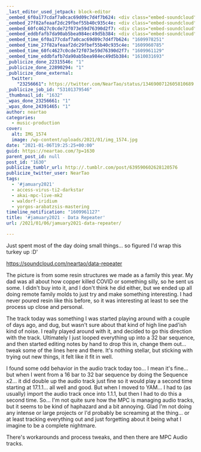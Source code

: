 ```yaml
---
_last_editor_used_jetpack: block-editor
_oembed_6f0a177cdaf7a0cac69d09c7d4f7b624: <div class="embed-soundcloud"><iframe title="Data Repeater by NearTao" width="500" height="400" scrolling="no" frameborder="no" src="https://w.soundcloud.com/player/?visual=true&url=https%3A%2F%2Fapi.soundcloud.com%2Ftracks%2F960537505&show_artwork=true&maxwidth=500&maxheight=750&dnt=1"></iframe></div>
_oembed_27f82afeaaf2dc29fbef55b40c935c4e: <div class="embed-soundcloud"><iframe title="Data Repeater by NearTao" width="750" height="400" scrolling="no" frameborder="no" src="https://w.soundcloud.com/player/?visual=true&url=https%3A%2F%2Fapi.soundcloud.com%2Ftracks%2F960537505&show_artwork=true&maxwidth=750&maxheight=1000&dnt=1"></iframe></div>
_oembed_60fc4627c0cde72f073e59d76390d2f7: <div class="embed-soundcloud"><iframe title="Data Repeater by NearTao" width="584" height="400" scrolling="no" frameborder="no" src="https://w.soundcloud.com/player/?visual=true&url=https%3A%2F%2Fapi.soundcloud.com%2Ftracks%2F960537505&show_artwork=true&maxwidth=584&maxheight=876&dnt=1"></iframe></div>
_oembed_eddbfafb7da90ab5bea984ec49d5b384: <div class="embed-soundcloud"><iframe title="Hamburled by NearTao" width="500" height="400" scrolling="no" frameborder="no" src="https://w.soundcloud.com/player/?visual=true&url=https%3A%2F%2Fapi.soundcloud.com%2Ftracks%2F960965797&show_artwork=true&maxwidth=500&maxheight=750&dnt=1"></iframe></div>
_oembed_time_6f0a177cdaf7a0cac69d09c7d4f7b624: "1609978251"
_oembed_time_27f82afeaaf2dc29fbef55b40c935c4e: "1609960785"
_oembed_time_60fc4627c0cde72f073e59d76390d2f7: "1609961129"
_oembed_time_eddbfafb7da90ab5bea984ec49d5b384: "1610031693"
_publicize_done_22315546: "1"
_publicize_done_22890294: "1"
_publicize_done_external:
  twitter:
    "23256661": https://twitter.com/NearTao/status/1346900712605810689
_publicize_job_id: "53101379546"
_thumbnail_id: "1632"
_wpas_done_23256661: "1"
_wpas_done_24391465: "1"
author: neartao
categories:
  - music-production
cover:
  alt: IMG_1574
  image: /wp-content/uploads/2021/01/img_1574.jpg
date: "2021-01-06T19:25:25+00:00"
guid: https://neartao.com/?p=1630
parent_post_id: null
post_id: "1630"
publicize_tumblr_url: http://.tumblr.com/post/639590602628120576
publicize_twitter_user: NearTao
tags:
  - '#jamuary2021'
  - access-virus-ti2-darkstar
  - akai-mpc-live-mk2
  - waldorf-iridium
  - yorgos-arabatzsis-mastering
timeline_notification: "1609961127"
title: '#jamuary2021 - Data Repeater'
url: /2021/01/06/jamuary2021-data-repeater/

---
```

Just spent most of the day doing small things... so figured I'd wrap this turkey up :D'

https://soundcloud.com/neartao/data-repeater

The picture is from some resin structures we made as a family this year. My dad was all about how copper killed COVID or something silly, so he sent us some. I didn't buy into it, and I don't think he did either, but we ended up all doing remote family molds to just try and make something interesting. I had never poured resin like this before, so it was interesting at least to see the process up close and personal.

The track today was something I was started playing around with a couple of days ago, and dug, but wasn't sure about that kind of high line pad'ish kind of noise. I really played around with it, and decided to go this direction with the track. Ultimately I just looped everything up into a 32 bar sequence, and then started editing notes by hand to drop this in, change them out... tweak some of the lines here and there. It's nothing stellar, but sticking with trying out new things, it felt like it fit in well.

I found some odd behavior in the audio track today too... I mean it's fine... but when I went from a 16 bar to 32 bar sequence by doing the Sequence x2... it did double up the audio track just fine so it would play a second time starting at 17.1.1... all well and good. But when I moved to YAM... I had to (as usually) import the audio track once into 1.1.1, but then I had to do this a second time. So... I'm not quite sure how the MPC is managing audio tracks, but it seems to be kind of haphazard and a bit annoying. Glad I'm not doing any intense or large projects or I'd probably be screaming at the thing... or at least tracking everything out and just forgetting about it being what I imagine to be a complete nightmare.

There's workarounds and process tweaks, and then there are MPC Audio tracks.
